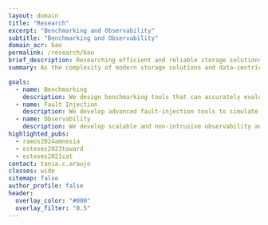 ```yaml
---
layout: domain
title: "Research"
excerpt: "Benchmarking and Observability"
subtitle: "Benchmarking and Observability"
domain_acr: bao
permalink: /research/bao
brief_description: Researching efficient and reliable storage solutions involves evaluating the performance, resilience, and security of these systems. DSR is committed to designing and developing advanced benchmarking and observability tools to accurately assess storage systems and data-centric applications, providing valuable insights for their improvement.
summary: As the complexity of modern storage solutions and data-centric applications grows, ensuring their efficiency, resiliency, and security becomes increasingly challenging.<br><br>Traditional benchmarking and observability tools often fail to thoroughly characterize and assess the intricate aspects of these advanced systems. This gap makes it difficult to identify weaknesses, optimize performance, and guarantee data integrity and security in these increasingly complex environments.<br><br>Our research in the domain of Benchmarking and Observability aims to address the aforementioned challenges by developing robust tools and methodologies specifically tailored for modern storage solutions and data-centric applications.

goals:
  - name: Benchmarking
    description: We design benchmarking tools that can accurately evaluate storage systems by providing features such as realistic content generation, storage access patterns, data integrity validation, and fault injection. Our goal is to thoroughly assess storage system performance under various conditions, ensuring they meet the demands of data-centric applications.
  - name: Fault Injection
    description: We develop advanced fault-injection tools to simulate and reproduce various failure scenarios within storage systems. These tools help identify potential vulnerabilities and assess the resiliency of storage solutions. By understanding how systems behave under fault conditions, we can devise strategies to enhance their robustness and reliability.
  - name: Observability
    description: We develop scalable and non-intrusive observability and diagnosis solutions tailored to complex data-centric applications and systems. These tools offer in-depth insights into system behavior, helping to understand applications' storage access patterns and diagnose issues that might compromise performance, resiliency, or security.
highlighted_pubs:
  - ramos2024amnesia
  - esteves2023toward
  - esteves2021cat
contact: tania.c.araujo
classes: wide
sitemap: false
author_profile: false
header:
  overlay_color: "#000"
  overlay_filter: "0.5"
---
```

